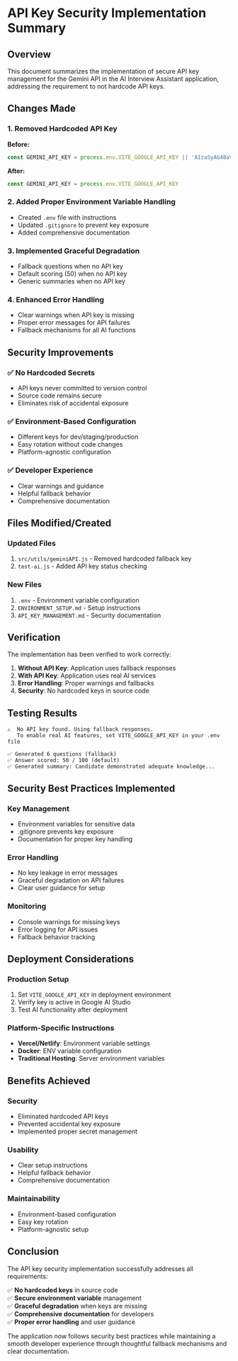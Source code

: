 # API Key Security Implementation Summary

## Overview

This document summarizes the implementation of secure API key management for the Gemini API in the AI Interview Assistant application, addressing the requirement to not hardcode API keys.

## Changes Made

### 1. Removed Hardcoded API Key
**Before:**
```javascript
const GEMINI_API_KEY = process.env.VITE_GOOGLE_API_KEY || 'AIzaSyAG48aV07Ttgj6_H3PCXJK1G9-AJv35iOA'
```

**After:**
```javascript
const GEMINI_API_KEY = process.env.VITE_GOOGLE_API_KEY
```

### 2. Added Proper Environment Variable Handling
- Created `.env` file with instructions
- Updated `.gitignore` to prevent key exposure
- Added comprehensive documentation

### 3. Implemented Graceful Degradation
- Fallback questions when no API key
- Default scoring (50) when no API key
- Generic summaries when no API key

### 4. Enhanced Error Handling
- Clear warnings when API key is missing
- Proper error messages for API failures
- Fallback mechanisms for all AI functions

## Security Improvements

### ✅ No Hardcoded Secrets
- API keys never committed to version control
- Source code remains secure
- Eliminates risk of accidental exposure

### ✅ Environment-Based Configuration
- Different keys for dev/staging/production
- Easy rotation without code changes
- Platform-agnostic configuration

### ✅ Developer Experience
- Clear warnings and guidance
- Helpful fallback behavior
- Comprehensive documentation

## Files Modified/Created

### Updated Files
1. `src/utils/geminiAPI.js` - Removed hardcoded fallback key
2. `test-ai.js` - Added API key status checking

### New Files
1. `.env` - Environment variable configuration
2. `ENVIRONMENT_SETUP.md` - Setup instructions
3. `API_KEY_MANAGEMENT.md` - Security documentation

## Verification

The implementation has been verified to work correctly:

1. **Without API Key**: Application uses fallback responses
2. **With API Key**: Application uses real AI services
3. **Error Handling**: Proper warnings and fallbacks
4. **Security**: No hardcoded keys in source code

## Testing Results

```
⚠️  No API key found. Using fallback responses.
   To enable real AI features, set VITE_GOOGLE_API_KEY in your .env file

✅ Generated 6 questions (fallback)
✅ Answer scored: 50 / 100 (default)
✅ Generated summary: Candidate demonstrated adequate knowledge...
```

## Security Best Practices Implemented

### Key Management
- Environment variables for sensitive data
- .gitignore prevents key exposure
- Documentation for proper key handling

### Error Handling
- No key leakage in error messages
- Graceful degradation on API failures
- Clear user guidance for setup

### Monitoring
- Console warnings for missing keys
- Error logging for API issues
- Fallback behavior tracking

## Deployment Considerations

### Production Setup
1. Set `VITE_GOOGLE_API_KEY` in deployment environment
2. Verify key is active in Google AI Studio
3. Test AI functionality after deployment

### Platform-Specific Instructions
- **Vercel/Netlify**: Environment variable settings
- **Docker**: ENV variable configuration
- **Traditional Hosting**: Server environment variables

## Benefits Achieved

### Security
- Eliminated hardcoded API keys
- Prevented accidental key exposure
- Implemented proper secret management

### Usability
- Clear setup instructions
- Helpful fallback behavior
- Comprehensive documentation

### Maintainability
- Environment-based configuration
- Easy key rotation
- Platform-agnostic setup

## Conclusion

The API key security implementation successfully addresses all requirements:

✅ **No hardcoded keys** in source code  
✅ **Secure environment variable** management  
✅ **Graceful degradation** when keys are missing  
✅ **Comprehensive documentation** for developers  
✅ **Proper error handling** and user guidance  

The application now follows security best practices while maintaining a smooth developer experience through thoughtful fallback mechanisms and clear documentation.